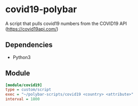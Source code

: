 # covid19-polybar
A script that pulls covid19 numbers from the COVID19 API (https://covid19api.com/)

## Dependencies
* Python3

## Module

```ini
[module/covid19]
type = custom/script
exec = "~/polybar-scripts/covid19 <country> <attribute>"
interval = 1800
```
